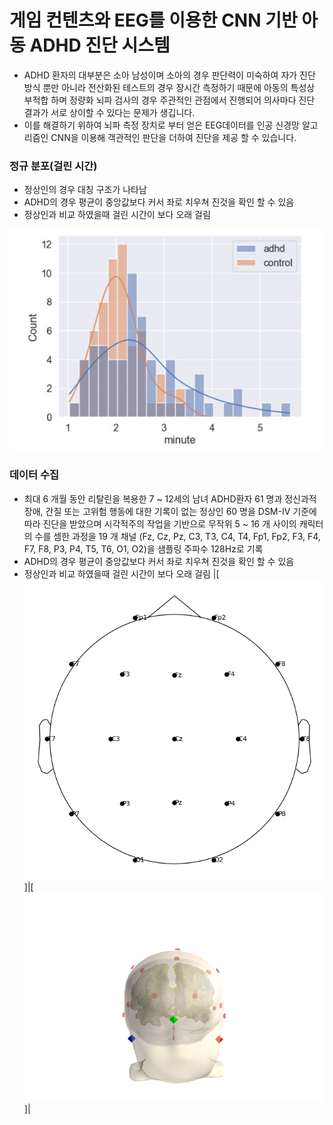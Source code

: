 # 게임 컨텐츠와  EEG를 이용한 CNN 기반 아동 ADHD 진단 시스템

- ADHD 환자의 대부분은 소아 남성이며 소아의 경우 판단력이 미숙하여 자가 진단 방식 뿐만 아니라 전산화된 테스트의 경우 장시간 측정하기 때문에 아동의 특성상 부적합 하며 정량화 뇌파 검사의 경우 주관적인 관점에서 진행되어 의사마다 진단 결과가 서로 상이할 수 있다는 문제가 생깁니다.
 - 이를 해결하기 위하여 뇌파 측정 장치로 부터 얻은 EEG데이터를 인공 신경망 알고리즘인 CNN을 이용해 객관적인 판단을 더하여 진단을 제공 할 수 있습니다.
 
### 정규 분포(걸린 시간)
- 정상인의 경우 대칭 구조가 나타남
- ADHD의 경우 평균이 중앙값보다 커서 좌로 치우쳐 진것을 확인 할 수 있음
- 정상인과 비교 하였을때 걸린 시간이 보다 오래 걸림

![waiting](https://github.com/DunkHimYo/adhd_project/blob/main/readMeImg/waiting%20time.jpg)

### 데이터 수집
- 최대 6 개월 동안 리탈린을 복용한 7 ~ 12세의 남녀 ADHD환자 61 명과 정신과적 장애, 간질 또는 고위험 행동에 대한 기록이 없는 정상인 60 명을 DSM-IV 기준에 따라 진단을 받았으며 시각적주의 작업을 기반으로 무작위 5 ~ 16 개 사이의 캐릭터의 수를 셈한 과정을 19 개 채널 (Fz, Cz, Pz, C3, T3, C4, T4, Fp1, Fp2, F3, F4, F7, F8, P3, P4, T5, T6, O1, O2)을 샘플링 주파수 128Hz로 기록
- ADHD의 경우 평균이 중앙값보다 커서 좌로 치우쳐 진것을 확인 할 수 있음
- 정상인과 비교 하였을때 걸린 시간이 보다 오래 걸림
|[![chan_topo](https://github.com/DunkHimYo/adhd_project/blob/main/readMeImg/channel_topomap.png)]|[![mri](https://github.com/DunkHimYo/adhd_project/blob/main/readMeImg/mri.png)]|
